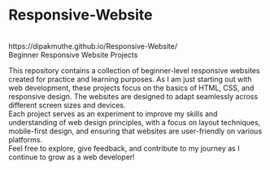 # Responsive-Website
<br>
https://dipakmuthe.github.io/Responsive-Website/
<br>
Beginner Responsive Website Projects
<br>

This repository contains a collection of beginner-level responsive websites created for practice and learning purposes. As I am just starting out with web development, these projects focus on the basics of HTML, CSS, and responsive design. The websites are designed to adapt seamlessly across different screen sizes and devices.
<br>
Each project serves as an experiment to improve my skills and understanding of web design principles, with a focus on layout techniques, mobile-first design, and ensuring that websites are user-friendly on various platforms.
<br>
Feel free to explore, give feedback, and contribute to my journey as I continue to grow as a web developer!
